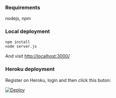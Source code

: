 
### Requirements

nodejs, npm

### Local deployment

```sh
npm install
node server.js

```

And visit <http://localhost:3000/>

### Heroku deployment

Register on Heroku, login and then click this buton:

[![Deploy](https://www.herokucdn.com/deploy/button.png)](https://heroku.com/deploy)
